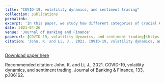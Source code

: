 ```yaml
---
title: "COVID-19, volatility dynamics, and sentiment trading"
collection: publications
permalink: 
excerpt: 'In this paper, we study how different categories of crucial COVID-19 information influence price dynamics in stock and option markets during the period from 01/21/20 to 01/31/21. We present a theoretical model in which the behavioral traders make perceptual errors based on the intensity of sentiment arising from different types of news. In addition to the magnitude and direction of the news and its payoffrelevance to security prices, other factors such as fear, emotion, and social media can influence the sentiment level. Using Google search data, we construct novel proxies for the sentiment levels induced by five categories of news, COVID, Market, Lockdown, Banking, and Government relief efforts. If the relative presence of behavioral traders in the stock market exceeds that in the option market, different predictions obtain for the effect of sentiment indices on jump volatility of the VIX index, the S&P 500 index, and the S&P 500 Banks index. We find that the jump component in the VIX index is increasing significantly with COVID index, Market index, Lockdown index, and Banking index. However, only COVID index and Market index increase the jump component of realized volatility of the stock indices (S&P 500 index and S&P 500 Banks index). The Government relief efforts index decreases this jump component. Banking and Lockdown index reduce jump volatility in the S&P 500 index and S&P 500 Banks index, but only with a delay of 5 days. These results are consistent with the predictions of our model.'
date: 2021-04-26
venue: 'Journal of Banking and Finance'
paperurl: [COVID-19, volatility dynamics, and sentiment trading](https://www.sciencedirect.com/science/article/pii/S0378426621001217?via%3Dihub)
citation: 'John, K. and Li, J., 2021. COVID-19, volatility dynamics, and sentiment trading. Journal of Banking & Finance, 133, p.106162.'
---
```


[Download paper here](http://academicpages.github.io/files/paper2.pdf)

Recommended citation: John, K. and Li, J., 2021. COVID-19, volatility dynamics, and sentiment trading. Journal of Banking & Finance, 133, p.106162.
